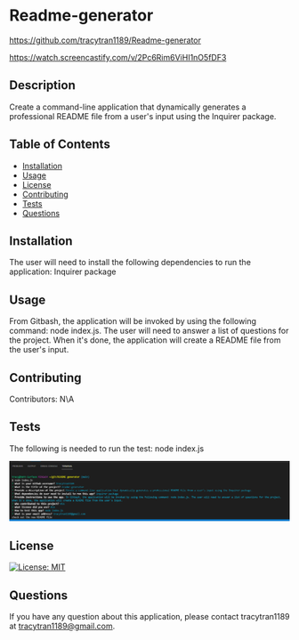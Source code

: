 
  # Readme-generator
  https://github.com/tracytran1189/Readme-generator

  https://watch.screencastify.com/v/2Pc6Rim6ViHI1nO5fDF3

  ## Description
  Create a command-line application that dynamically generates a professional README file from a user's input using the Inquirer package. 

  ## Table of Contents
  * [Installation](#installation)
  * [Usage](#usage)
  * [License](#license)
  * [Contributing](#contributing)
  * [Tests](#tests)
  * [Questions](#questions)
  
  ## Installation
  The user will need to install the following dependencies to run the application: Inquirer package

  ## Usage
  From Gitbash, the application will be invoked by using the following command: node index.js. The user will need to answer a list of questions for the project. When it's done, the application will create a README file from the user's input. 
  
  ## Contributing
  Contributors: N\A

  ## Tests
  The following is needed to run the test: node index.js

  ![alt text](assets/images/screenshot.png)

  ## License
  [![License: MIT](https://img.shields.io/badge/License-MIT-yellow.svg)](https://opensource.org/licenses/MIT)

  ## Questions
  If you have any question about this application, please contact tracytran1189 at tracytran1189@gmail.com. 

